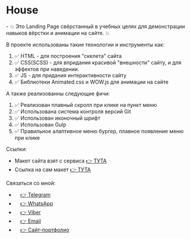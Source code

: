 # House
<p>- 💥 Это Landing Page свёрстанный в учебных целях для демонстрации навыков вёрстки и анимации на сайте. 💥</p>

<p>В проекте использованы такие технологии и инструменты как:</p>
<ol>
    <li>✅ HTML - для построения "скелета" сайта</li>
    <li>✅ CSS(SCSS) - для впридания красивой "внешности" сайту, и для эффектов при наведении.</li>
    <li>✅ JS - для придания интерактивности сайту</li>
    <li>✅ Библиотеки Animated.css и WOW.js для анимации на сайте</li>
</ol>

<p>А также реализованны следующие фичи:</p>
<ol>
    <li>✅ Реализован плавный скролл при клике на пункт меню</li>
    <li>✅ Использована система контроля версий Git</li>
    <li>✅ Использован иконочный шрифт</li>
    <li>✅ Использован Gulp</li>
    <li>✅ Правильное алаптивное меню бургер, плавное появление меню при клике</li>
</ol>

<p>Ссылки:</p>
<ul>
    <li>Макет сайта взят с сервиса <a href="https://verstaem.online">👉 ТУТА</a></li>
    <li>Ссылка на сам макет <a href="https://verstaem.online">👉 ТУТА</a></li>
</ul>

Связаться со мной:
<ul>
    <li><a href="https://t.me/webcoder2022" target="_blank"><img src="https://cdn-icons-png.flaticon.com/512/2111/2111646.png" height="15">👉 Telegram</a></li>
    <li><a href="https://wa.clck.bar/79960228519" target="_blank"><img src="https://cdn-icons-png.flaticon.com/512/733/733585.png" height="15">👉 WhatsApp</a></li>
    <li><a href="https://msng.link/o?79960228519=vi" target="_blank"><img src="https://cdn-icons-png.flaticon.com/512/2111/2111705.png" height="15">👉 Viber</a></li>
    <li><a href="mailto:denist2002@gmail.com" target="_blank"><img src="https://cdn-icons-png.flaticon.com/512/732/732200.png" height="15">👉 Email</a></li>
    <li><a href="https://вэб-верстальшик.рф/" target="_blank"><img src="https://cdn-icons-png.flaticon.com/512/8743/8743996.png" height="15">👉 Сайт-портфолио</a></li>
</ul>
